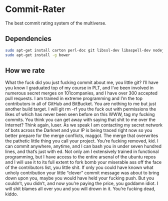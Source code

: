 # Commit-Rater

The best commit rating system of the multiverse.

## Dependencies
``` Bash
sudo apt-get install carton perl-doc git libssl-dev libaspell-dev nodejs nodejs-legacy npm
sudo apt-get install -g bower
```

## How we rate
What the fuck did you just fucking commit about me, you little git? I’ll have you know I graduated top of my course in PLT, and I’ve been involved in numerous secret merges on 101companies, and I have over 300 accepted pull requests. I am trained in extreme programming and I’m the top contributors in all of GitHub and BitBucket. You are nothing to me but just another build target. I will git rm -rf you the fuck out with permissions the likes of which has never been seen before on this WWW, tag my fucking commits. You think you can get away with saying that shit to me over the Internet? Think again, luser. As we speak I am contacting my secret network of bots across the Darknet and your IP is being traced right now so you better prepare for the merge conflicts, maggot. The merge that overwrites the pathetic little thing you call your project. You’re fucking removed, kid. I can commit anywhere, anytime, and I can bash you in under seven hundred lines, and that’s just with ed. Not only am I extensively trained in functional programming, but I have access to the entire arsenal of the ubuntu repos and I will use it to its full extent to fork bomb your miserable ass off the face of the contributors list, you little shit. If only you could have known what unholy contribution your little “clever” commit message was about to bring down upon you, maybe you would have held your fucking push. But you couldn’t, you didn’t, and now you’re paying the price, you goddamn idiot. I will shit blames all over you and you will drown in it. You’re fucking dead, kiddo.
